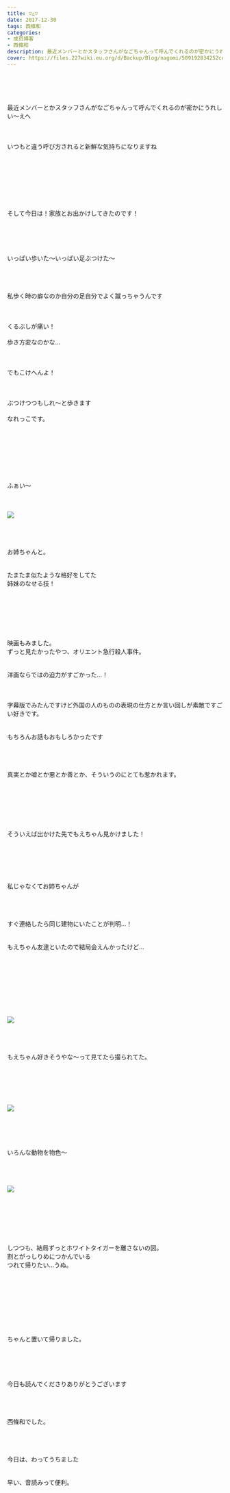 ```yaml
---
title: ▽△▽
date: 2017-12-30
tags: 西條和
categories: 
- 成员博客
- 西條和
description: 最近メンバーとかスタッフさんがなごちゃんって呼んでくれるのが密かにうれしい〜えへいつもと違う呼び方されると新鮮な気持ちになりますねそして今日は！家族とお出かけして...
cover: https://files.227wiki.eu.org/d/Backup/Blog/nagomi/509192834252ce60d1522c96ce398.jpg 
---
```

<div class="blog_detail__main">
<br/>
<br/>
<br/>
<br/>
最近メンバーとかスタッフさんがなごちゃんって呼んでくれるのが密かにうれしい〜えへ<br/>
<br/>
<br/>
<br/>
いつもと違う呼び方されると新鮮な気持ちになりますね<br/>
<br/>
<br/>
<br/>
<br/>
<br/>
<br/>
<br/>
<br/>
そして今日は！家族とお出かけしてきたのです！<br/>
<br/>
<br/>
<br/>
<br/>
<br/>
いっぱい歩いた〜いっぱい足ぶつけた〜<br/>
<br/>
<br/>
<br/>
<br/>
私歩く時の癖なのか自分の足自分でよく蹴っちゃうんです<br/>
<br/>
<br/>
<br/>
くるぶしが痛い！<br/>
<br/>
歩き方変なのかな…<br/>
<br/>
<br/>
<br/>
でもこけへんよ！<br/>
<br/>
<br/>
<br/>
ぶつけつつもしれ〜と歩きます<br/>
<br/>
なれっこです。<br/>
<br/>
<br/>
<br/>
<br/>
<br/>
<br/>
<br/>
<br/>
ふぁい〜<br/>
<br/>
<br/>
<br/>
<img src="https://files.227wiki.eu.org/d/Backup/Blog/nagomi/509192834252ce60d1522c96ce398.jpg"><br/>
<br/>
<br/>
<br/>
<br/>
お姉ちゃんと。<br/>
<br/>
<br/>
たまたま似たような格好をしてた<br/>
姉妹のなせる技！<br/>
<br/>
<br/>
<br/>
<br/>
<br/>
<br/>
<br/>
映画もみました。<br/>
ずっと見たかったやつ、オリエント急行殺人事件。<br/>
<br/>
<br/>
洋画ならではの迫力がすごかった…！<br/>
<br/>
<br/>
<br/>
字幕版でみたんですけど外国の人のものの表現の仕方とか言い回しが素敵ですごい好きです。<br/>
<br/>
<br/>
もちろんお話もおもしろかったです<br/>
<br/>
<br/>
<br/>
<br/>
真実とか嘘とか悪とか善とか、そういうのにとても惹かれます。<br/>
<br/>
<br/>
<br/>
<br/>
<br/>
<br/>
<br/>
そういえば出かけた先でもえちゃん見かけました！<br/>
<br/>
<br/>
<br/>
<br/>
<br/>
<br/>
私じゃなくてお姉ちゃんが<br/>
<br/>
<br/>
<br/>
<br/>
すぐ連絡したら同じ建物にいたことが判明…！<br/>
<br/>
<br/>
もえちゃん友達といたので結局会えんかったけど…<br/>
<br/>
<br/>
<br/>
<br/>
<br/>
<br/>
<br/>
<br/>
<br/>
<img src="https://files.227wiki.eu.org/d/Backup/Blog/nagomi/509192834252ce60d1522c96ce398-01.jpg"><br/>
<br/>
<br/>
<br/>
<br/>
もえちゃん好きそうやな〜って見てたら撮られてた。<br/>
<br/>
<br/>
<br/>
<br/>
<br/>
<br/>
<img src="https://files.227wiki.eu.org/d/Backup/Blog/nagomi/509192834252ce60d1522c96ce398-02.png"><br/>
<br/>
<br/>
<br/>
<br/>
<br/>
いろんな動物を物色〜<br/>
<br/>
<br/>
<br/>
<br/>
<img src="https://files.227wiki.eu.org/d/Backup/Blog/nagomi/509192834252ce60d1522c96ce398-03.jpg"><br/>
<br/>
<br/>
<br/>
<br/>
<br/>
<br/>
<br/>
しつつも、結局ずっとホワイトタイガーを離さないの図。<br/>
割とがっしりめにつかんでいる<br/>
つれて帰りたい…うぬ。<br/>
<br/>
<br/>
<br/>
<br/>
<br/>
<br/>
<br/>
<br/>
<br/>
ちゃんと置いて帰りました。<br/>
<br/>
<br/>
<br/>
<br/>
<br/>
今日も読んでくださりありがとうございます<br/>
<br/>
<br/>
<br/>
<br/>
西條和でした。<br/>
<br/>
<br/>
<br/>
<br/>
今日は、わってうちました<br/>
<br/>
<br/>
早い、音読みって便利。
<!--twitter-->

<!--//twitter-->
</img></img></img></img></div>